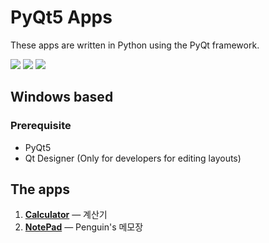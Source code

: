 # PyQt5 Apps 
These apps are written in Python using the PyQt framework.

<a href="https://www.python.org">
<img src="https://img.shields.io/badge/Python3+-3776AB?style=flat&logo=PYTHON&logoColor=white&link=https://www.python.org/"></a>
<a href="https://www.anaconda.com/about-us">
<img src="https://img.shields.io/badge/Anaconda-44A833?style=flat&logo=Anaconda&logoColor=white&link=https://www.anaconda.com/about-us/"></a>
<a href="https://qt-brandbook.webflow.io">
<img src="https://img.shields.io/badge/Qt-41CD52?style=flat&logo=Qt&logoColor=white&link=https://qt-brandbook.webflow.io/"></a>

## Windows based
### Prerequisite
- PyQt5
- Qt Designer (Only for developers for editing layouts)

## The apps
1. **[Calculator](https://github.com/dyshim/PyQt5-Apps/tree/master/Calculator#readme)** — 계산기
2. **[NotePad](https://github.com/dyshim/PyQt5-Apps/tree/main/NotePad#readme)** — Penguin's 메모장
